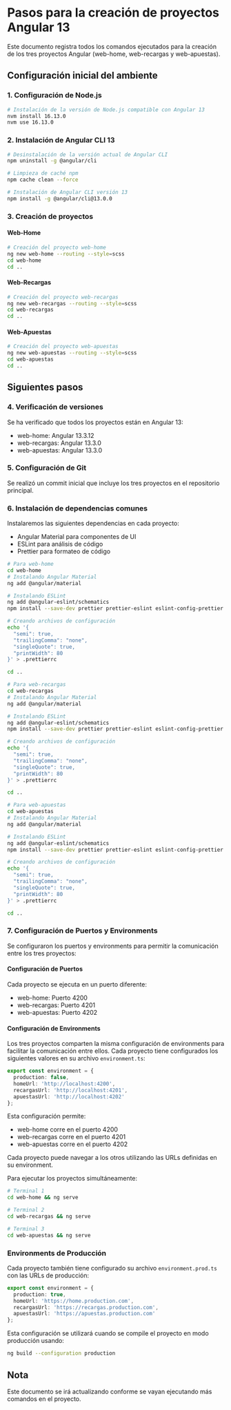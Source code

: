 # Pasos para la creación de proyectos Angular 13

Este documento registra todos los comandos ejecutados para la creación de los tres proyectos Angular (web-home, web-recargas y web-apuestas).

## Configuración inicial del ambiente

### 1. Configuración de Node.js
```bash
# Instalación de la versión de Node.js compatible con Angular 13
nvm install 16.13.0
nvm use 16.13.0
```

### 2. Instalación de Angular CLI 13
```bash
# Desinstalación de la versión actual de Angular CLI
npm uninstall -g @angular/cli

# Limpieza de caché npm
npm cache clean --force

# Instalación de Angular CLI versión 13
npm install -g @angular/cli@13.0.0
```

### 3. Creación de proyectos

#### Web-Home
```bash
# Creación del proyecto web-home
ng new web-home --routing --style=scss
cd web-home
cd ..
```

#### Web-Recargas
```bash
# Creación del proyecto web-recargas
ng new web-recargas --routing --style=scss
cd web-recargas
cd ..
```

#### Web-Apuestas
```bash
# Creación del proyecto web-apuestas
ng new web-apuestas --routing --style=scss
cd web-apuestas
cd ..
```

## Siguientes pasos

### 4. Verificación de versiones
Se ha verificado que todos los proyectos están en Angular 13:

- web-home: Angular 13.3.12
- web-recargas: Angular 13.3.0
- web-apuestas: Angular 13.3.0

### 5. Configuración de Git
Se realizó un commit inicial que incluye los tres proyectos en el repositorio principal.

### 6. Instalación de dependencias comunes
Instalaremos las siguientes dependencias en cada proyecto:
- Angular Material para componentes de UI
- ESLint para análisis de código
- Prettier para formateo de código

```bash
# Para web-home
cd web-home
# Instalando Angular Material
ng add @angular/material

# Instalando ESLint
ng add @angular-eslint/schematics
npm install --save-dev prettier prettier-eslint eslint-config-prettier eslint-plugin-prettier

# Creando archivos de configuración
echo '{
  "semi": true,
  "trailingComma": "none",
  "singleQuote": true,
  "printWidth": 80
}' > .prettierrc

cd ..

# Para web-recargas
cd web-recargas
# Instalando Angular Material
ng add @angular/material

# Instalando ESLint
ng add @angular-eslint/schematics
npm install --save-dev prettier prettier-eslint eslint-config-prettier eslint-plugin-prettier

# Creando archivos de configuración
echo '{
  "semi": true,
  "trailingComma": "none",
  "singleQuote": true,
  "printWidth": 80
}' > .prettierrc

cd ..

# Para web-apuestas
cd web-apuestas
# Instalando Angular Material
ng add @angular/material

# Instalando ESLint
ng add @angular-eslint/schematics
npm install --save-dev prettier prettier-eslint eslint-config-prettier eslint-plugin-prettier

# Creando archivos de configuración
echo '{
  "semi": true,
  "trailingComma": "none",
  "singleQuote": true,
  "printWidth": 80
}' > .prettierrc

cd ..
```

### 7. Configuración de Puertos y Environments
Se configuraron los puertos y environments para permitir la comunicación entre los tres proyectos:

#### Configuración de Puertos
Cada proyecto se ejecuta en un puerto diferente:
- web-home: Puerto 4200
- web-recargas: Puerto 4201
- web-apuestas: Puerto 4202

#### Configuración de Environments

Los tres proyectos comparten la misma configuración de environments para facilitar la comunicación entre ellos.
Cada proyecto tiene configurados los siguientes valores en su archivo `environment.ts`:

```typescript
export const environment = {
  production: false,
  homeUrl: 'http://localhost:4200',
  recargasUrl: 'http://localhost:4201',
  apuestasUrl: 'http://localhost:4202'
};
```

Esta configuración permite:
- web-home corre en el puerto 4200
- web-recargas corre en el puerto 4201
- web-apuestas corre en el puerto 4202

Cada proyecto puede navegar a los otros utilizando las URLs definidas en su environment.

Para ejecutar los proyectos simultáneamente:
```bash
# Terminal 1
cd web-home && ng serve

# Terminal 2
cd web-recargas && ng serve

# Terminal 3
cd web-apuestas && ng serve
```

### Environments de Producción

Cada proyecto también tiene configurado su archivo `environment.prod.ts` con las URLs de producción:

```typescript
export const environment = {
  production: true,
  homeUrl: 'https://home.production.com',
  recargasUrl: 'https://recargas.production.com',
  apuestasUrl: 'https://apuestas.production.com'
};
```

Esta configuración se utilizará cuando se compile el proyecto en modo producción usando:
```bash
ng build --configuration production
```

## Nota
Este documento se irá actualizando conforme se vayan ejecutando más comandos en el proyecto.
